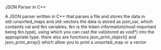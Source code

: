 JSON Parser in C++

A JSON parser written in C++ that parses a file and stores the data in std::unsorted_maps and std::vectors
the data is stored as json_var, which containts val and tkn variables. tkn is the token information(most important being tkn.type), using which you can cast the val(stored as void*) into the appropriate type.
there also are functions json_print_object() and json_print_array() which allow you to print a unsorted_map or a vector
